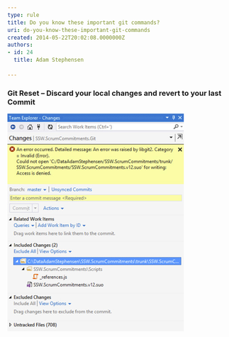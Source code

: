 ```yaml
---
type: rule
title: Do you know these important git commands?
uri: do-you-know-these-important-git-commands
created: 2014-05-22T20:02:08.0000000Z
authors:
- id: 24
  title: Adam Stephensen

---
```


### Git Reset – Discard your local changes and revert to your last Commit
 ![ When trying to undo a change you will sometimes get errors. The answer is to exit Visual Studio and use the command line![](git-reset-2.jpg)](git-reset-1.jpg)
